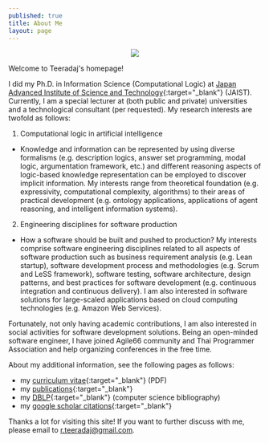 ```yaml
---
published: true
title: About Me 
layout: page
---
```

<p align="center">
<img src="https://a0.muscache.com/ac/users/4140617/profile_pic/1435810230/original.jpg?interpolation=lanczos-none&crop=w:w;*,*&crop=h:h;*,*&resize=225:*&output-format=jpg&output-quality=70">
</p>

Welcome to Teeradaj's homepage! 

I did my Ph.D. in Information Science (Computational Logic) at [Japan Advanced Institute of Science and Technology](http://www.jaist.ac.jp/){:target="_blank"} (JAIST). 
Currently, I am a special lecturer at (both public and private) universities and a technological consultant 
(per requested). My research interests are twofold as follows: 
1. Computational logic in artificial intelligence 
  * Knowledge and information can be represented by using diverse formalisms (e.g. description logics, answer set 
  programming, modal logic, argumentation framework, etc.) and different reasoning aspects of logic-based knowledge 
  representation can be employed to discover implicit information. My interests range from theoretical foundation (e.g. 
  expressivity, computational complexity, algorithms) to their areas of practical development (e.g. ontology applications, 
  applications of agent reasoning, and intelligent information systems).
2. Engineering disciplines for software production
  * How a software should be built and pushed to production? My interests comprise software engineering disciplines 
  related to all aspects of software production such as business requirement analysis (e.g. Lean startup), software 
  development process and methodologies (e.g. Scrum and LeSS framework), software testing, software architecture, 
  design patterns, and best practices for software development (e.g. continuous integration and continuous delivery). 
  I am also interested in software solutions for large-scaled applications based on cloud computing technologies (e.g. 
  Amazon Web Services). 

Fortunately, not only having academic contributions, I am also interested in social activities for software 
development solutions. Being an open-minded software engineer, I have joined Agile66 community and Thai Programmer 
Association and help organizing conferences in the free time. 

About my additional information, see the following pages as follows:
  * my [curriculum vitae](https://drive.google.com/file/d/0B3XK_HW-FzZaMldXMm52V3RpV2c/view){:target="_blank"} (PDF)
  * my [publications](https://xlives.github.io/publications.html){:target="_blank"}
  * my [DBLP](https://dblp.org/pers/hd/r/Racharak:Teeradaj){:target="_blank"} (computer science bibliography)
  * my [google scholar citations](https://scholar.google.co.th/citations?user=x3J3MPEAAAAJ&hl=en){:target="_blank"}

Thanks a lot for visiting this site! If you want to further discuss with me, please email to <r.teeradaj@gmail.com>.
